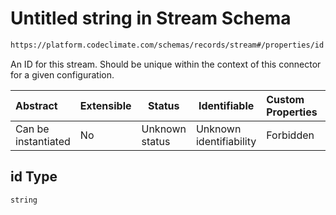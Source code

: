 # Untitled string in Stream Schema

```txt
https://platform.codeclimate.com/schemas/records/stream#/properties/id
```

An ID for this stream. Should be unique within the context of this connector for a given configuration.


| Abstract            | Extensible | Status         | Identifiable            | Custom Properties | Additional Properties | Access Restrictions | Defined In                                                        |
| :------------------ | ---------- | -------------- | ----------------------- | :---------------- | --------------------- | ------------------- | ----------------------------------------------------------------- |
| Can be instantiated | No         | Unknown status | Unknown identifiability | Forbidden         | Allowed               | none                | [stream.schema.json\*](stream.schema.json "open original schema") |

## id Type

`string`
